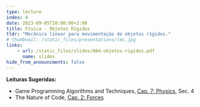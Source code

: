 ```yaml
---
type: lecture
index: 4
date: 2023-09-05T10:00:00+2:00
title: Física - Objetos Rígidos
tldr: "Mecânica linear para movimentação de objetos rígidos."
# thumbnail: /static_files/presentations/lec.jpg
links: 
    - url: /static_files/slides/A04-objetos-rigidos.pdf
      name: slides
hide_from_announcments: false
---
```

**Leituras Sugeridas:**
- Game Programming Algorithms and Techniques, [Cap. 7: Physics](https://learning.oreilly.com/library/view/game-programming-algorithms/9780133463200/ch07.html#ch07lev1sec4), Sec. 4
- The Nature of Code, [Cap. 2: Forces](https://natureofcode.com/book/chapter-2-forces/)
